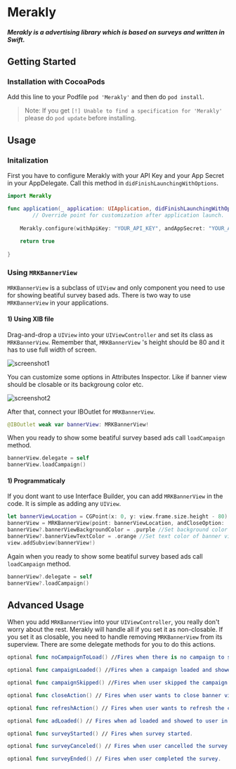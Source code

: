 # Merakly

#### *Merakly is a advertising library which is based on surveys and written in Swift.*

## Getting Started

### Installation with CocoaPods

Add this line to your Podfile `pod 'Merakly'` and then do `pod install`.

> Note: If you get `[!] Unable to find a specification for 'Merakly'` please do `pod update` before installing. 

## Usage

### Initalization

First you have to configure Merakly with your API Key and your App Secret in your AppDelegate. Call this method in `didFinishLaunchingWithOptions`.

```swift
import Merakly

func application(_ application: UIApplication, didFinishLaunchingWithOptions launchOptions: [UIApplicationLaunchOptionsKey: Any]?) -> Bool {
        // Override point for customization after application launch.
        
    Merakly.configure(withApiKey: "YOUR_API_KEY", andAppSecret: "YOUR_APP_SECRET")
        
    return true
    
}

```

### Using `MRKBannerView`

`MRKBannerView` is a subclass of `UIView` and only component you need to use for showing beatiful survey based ads. There is two way to use `MRKBannerView` in your applications.

#### 1) Using XIB file

Drag-and-drop a `UIView` into your `UIViewController` and set its class as `MRKBannerView`. Remember that, `MRKBannerView` 's height should be 80 and it has to use full width of screen.

![screenshot1](https://s3-eu-west-1.amazonaws.com/uploads-eu.hipchat.com/18363/3822969/rATDoHo1QjrhH1s/upload.png)

You can customize some options in Attributes Inspector. Like if banner view should be closable or its backgroung color etc.

![screenshot2](https://s3-eu-west-1.amazonaws.com/uploads-eu.hipchat.com/18363/3822969/OXG6QEVegIqvRh2/upload.png)

After that, connect your IBOutlet for `MRKBannerView`.

```swift 
@IBOutlet weak var bannerView: MRKBannerView! 
```
When you ready to show some beatiful survey based ads call `loadCampaign` method.

```swift
bannerView.delegate = self
bannerView.loadCampaign()
```

#### 1) Programmaticaly

If you dont want to use Interface Builder, you can add `MRKBannerView` in the code. It is simple as adding any `UIView`.

```swift
let bannerViewLocation = CGPoint(x: 0, y: view.frame.size.height - 80)
bannerView = MRKBannerView(point: bannerViewLocation, andCloseOption: .notClosable) //Set location of banner view and its close option.
bannerView?.bannerViewBackgroundColor = .purple //Set background color of banner view.
bannerView?.bannerViewTextColor = .orange //Set text color of banner view.
view.addSubview(bannerView!)
```

Again when you ready to show some beatiful survey based ads call `loadCampaign` method.

```swift
bannerView?.delegate = self
bannerView?.loadCampaign()
```

## Advanced Usage

When you add `MRKBannerView` into your `UIViewController`, you really don't worry about the rest. Merakly will handle all if you set it as non-closable. If you set it as closable, you need to handle removing `MRKBannerView` from its superview. There are some delegate methods for you to do this actions.

```swift
optional func noCampaignToLoad() //Fires when there is no campaign to show. You can remove banner view when this delegate fires.
```
```swift
optional func campaignLoaded() //Fires when a campaign loaded and showed to user.
```
```swift
optional func campaignSkipped() //Fires when user skipped the campaign.
```
```swift
optional func closeAction() // Fires when user wants to close banner view. This action is available if banner view is closable.
```
```swift
optional func refreshAction() // Fires when user wants to refresh the campaign and see the other campaign. This action is available if banner view is not closable.
```
```swift
optional func adLoaded() // Fires when ad loaded and showed to user in after answering the question in banner view or after the survey.
```
```swift
optional func surveyStarted() // Fires when survey started.
```
```swift
optional func surveyCanceled() // Fires when user cancelled the survey.
```
```swift
optional func surveyEnded() // Fires when user completed the survey.
```

